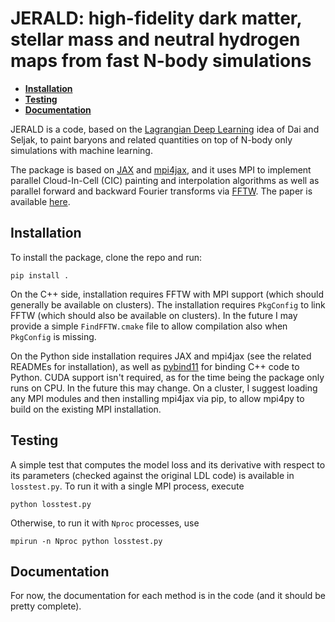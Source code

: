 # JERALD: high-fidelity dark matter, stellar mass and neutral hydrogen maps from fast N-body simulations

* [**Installation**](#installation)
* [**Testing**](#testing)
* [**Documentation**](#documentation)

JERALD is a code, based on the [Lagrangian Deep Learning](https://arxiv.org/abs/2010.02926) idea of Dai and Seljak, to paint baryons and related quantities on top of N-body only simulations with machine learning.

The package is based on [JAX](https://github.com/google/jax) and [mpi4jax](https://github.com/mpi4jax/mpi4jax/tree/master), and it uses MPI to implement parallel Cloud-In-Cell (CIC) painting and interpolation algorithms as well as parallel forward and backward Fourier transforms via [FFTW](https://www.fftw.org/). The paper is available [here](https://arxiv.org/abs/2501.09168).

## Installation
To install the package, clone the repo and run:
```
pip install .
```
On the C++ side, installation requires FFTW with MPI support (which should generally be available on clusters). The installation requires ```PkgConfig``` to link FFTW (which should also be available on clusters). In the future I may provide a simple ```FindFFTW.cmake``` file to allow compilation also when ```PkgConfig``` is missing.

On the Python side installation requires JAX and mpi4jax (see the related READMEs for installation), as well as [pybind11](https://github.com/pybind/pybind11) for binding C++ code to Python.
CUDA support isn't required, as for the time being the package only runs on CPU. In the future this may change.
On a cluster, I suggest loading any MPI modules and then installing mpi4jax via pip, to allow mpi4py to build on the existing MPI installation.

## Testing
A simple test that computes the model loss and its derivative with respect to its parameters (checked against the original LDL code) is available in ```losstest.py```. To run it with a single MPI process, execute
```
python losstest.py
```
Otherwise, to run it with ```Nproc``` processes, use
```
mpirun -n Nproc python losstest.py
```

## Documentation
For now, the documentation for each method is in the code (and it should be pretty complete).

